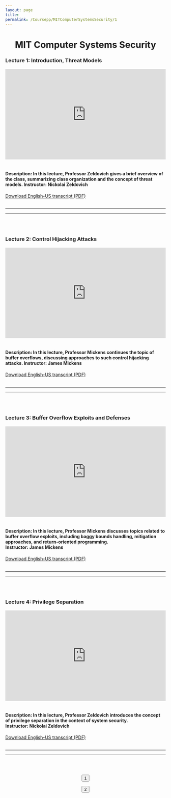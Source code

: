 ```yaml
---
layout: page
title: 
permalink: /Coursepp/MITComputerSystemsSecurity/1
---
```


<center><h1>MIT Computer Systems Security</h1></center>


<h3><bold>Lecture 1:</bold> Introduction, Threat Models</h3>

<div style="width: 100%;">    <div style="width: 100%; padding-top: 56.25%; position: relative;">        <iframe style="position: absolute; width: 100%; height: 100%; top: 0; right: 0; border: none" src="https://www.dideo.ir/pre_embed/v/yt/GqmQg-cszw4"                allowFullScreen="true" webkitallowfullscreen="true" mozallowfullscreen="true"  allow="accelerometer; gyroscope; picture-in-picture; autoplay; fullscreen; encrypted-media" frameborder="0"></iframe></div></div>
<br>
<h4>Description: In this lecture, Professor Zeldovich gives a brief overview of the class, summarizing class organization and the concept of threat models. Instructor: Nickolai Zeldovich</h4>
<a href="https://github.com/mahdi-javid/CSE/raw/master/static_files/MIT/1.pdf">Download English-US transcript (PDF)</a>
<br><br>

---
---

<br><br>
<h3><bold>Lecture 2:</bold> Control Hijacking Attacks</h3>

<div style="width: 100%;">    <div style="width: 100%; padding-top: 56.25%; position: relative;">        <iframe style="position: absolute; width: 100%; height: 100%; top: 0; right: 0; border: none" src="https://www.dideo.ir/pre_embed/v/yt/r4KjHEgg9Wg"                allowFullScreen="true" webkitallowfullscreen="true" mozallowfullscreen="true"  allow="accelerometer; gyroscope; picture-in-picture; autoplay; fullscreen; encrypted-media" frameborder="0">        </iframe>    </div></div>
<br>
<h4>Description: In this lecture, Professor Mickens continues the topic of buffer overflows, discussing approaches to such control hijacking attacks. Instructor: James Mickens</h4>
<a href="https://github.com/mahdi-javid/CSE/raw/master/static_files/MIT/2.pdf">Download English-US transcript (PDF)</a>
<br><br>

---
---

<br><br>

<h3><bold>Lecture 3:</bold> Buffer Overflow Exploits and Defenses</h3>

<div style="width: 100%;">    <div style="width: 100%; padding-top: 56.25%; position: relative;">        <iframe style="position: absolute; width: 100%; height: 100%; top: 0; right: 0; border: none" src="https://www.dideo.ir/pre_embed/v/yt/xSQxaie_h1o"                allowFullScreen="true" webkitallowfullscreen="true" mozallowfullscreen="true"  allow="accelerometer; gyroscope; picture-in-picture; autoplay; fullscreen; encrypted-media" frameborder="0">        </iframe>    </div></div>
<br>
<h4>Description: In this lecture, Professor Mickens discusses topics related to buffer overflow exploits, including baggy bounds handling, mitigation approaches, and return-oriented programming.<br>Instructor: James Mickens</h4>
<a href="https://github.com/mahdi-javid/CSE/raw/master/static_files/MIT/3.pdf">Download English-US transcript (PDF)</a>
<br><br>

---
---

<br><br>

<h3><bold>Lecture 4:</bold> Privilege Separation</h3>

<div style="width: 100%;">    <div style="width: 100%; padding-top: 56.25%; position: relative;">        <iframe style="position: absolute; width: 100%; height: 100%; top: 0; right: 0; border: none" src="https://www.dideo.ir/pre_embed/v/yt/dNl22h1kW1k"                allowFullScreen="true" webkitallowfullscreen="true" mozallowfullscreen="true"  allow="accelerometer; gyroscope; picture-in-picture; autoplay; fullscreen; encrypted-media" frameborder="0">        </iframe>    </div></div>
<br>
<h4>Description: In this lecture, Professor Zeldovich introduces the concept of privilege separation in the context of system security.<br>Instructor: Nickolai Zeldovich</h4>
<a href="https://github.com/mahdi-javid/CSE/raw/master/static_files/MIT/4.pdf">Download English-US transcript (PDF)</a>
<br><br>

---
---

<br><br>
<center>

<button class = "button-coursepp disabled-coursepp"> 1 </button>

<form method="get" action="https://mahdi-javid.github.io/CSE/Coursepp/MITComputerSystemsSecurity/2">
    <button class = "button-coursepp">2</button>
</form>

</center>